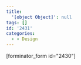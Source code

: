 ```yaml
---
title:
  '[object Object]': null
tags: []
id: '2431'
categories:
  - - Design
---
```


\[forminator\_form id="2430"\]